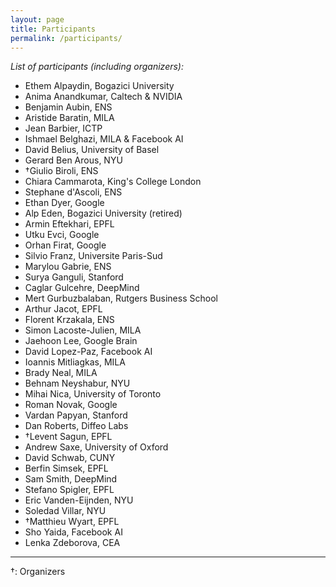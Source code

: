 ```yaml
---
layout: page
title: Participants
permalink: /participants/
---
```


_List of participants (including organizers):_   

- Ethem Alpaydin, Bogazici University  
- Anima Anandkumar, Caltech & NVIDIA  
- Benjamin Aubin, ENS  
- Aristide Baratin, MILA  
- Jean Barbier, ICTP  
- Ishmael Belghazi, MILA & Facebook AI    
- David Belius, University of Basel  
- Gerard Ben Arous, NYU  
- &dagger;Giulio Biroli, ENS  
- Chiara Cammarota, King's College London  
- Stephane d'Ascoli, ENS  
- Ethan Dyer, Google  
- Alp Eden, Bogazici University (retired)  
- Armin Eftekhari, EPFL  
- Utku Evci, Google  
- Orhan Firat, Google   
- Silvio Franz, Universite Paris-Sud  
- Marylou Gabrie, ENS  
- Surya Ganguli, Stanford   
- Caglar Gulcehre, DeepMind  
- Mert Gurbuzbalaban, Rutgers Business School  
- Arthur Jacot, EPFL  
- Florent Krzakala, ENS  
- Simon Lacoste-Julien, MILA  
- Jaehoon Lee, Google Brain  
- David Lopez-Paz, Facebook AI  
- Ioannis Mitliagkas, MILA  
- Brady Neal, MILA  
- Behnam Neyshabur, NYU  
- Mihai Nica, University of Toronto  
- Roman Novak, Google   
- Vardan Papyan, Stanford  
- Dan Roberts, Diffeo Labs    
- &dagger;Levent Sagun, EPFL  
- Andrew Saxe, University of Oxford  
- David Schwab, CUNY  
- Berfin Simsek, EPFL  
- Sam Smith, DeepMind  
- Stefano Spigler, EPFL  
- Eric Vanden-Eijnden, NYU  
- Soledad Villar, NYU  
- &dagger;Matthieu Wyart, EPFL  
- Sho Yaida, Facebook AI  
- Lenka Zdeborova, CEA  

---

&dagger;: Organizers  
